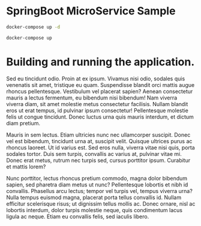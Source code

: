 # SpringBoot MicroService Sample

```bash
docker-compose up -d

docker-compose up
```

# Building and running the application.

Sed eu tincidunt odio. Proin at ex ipsum. Vivamus nisi odio, sodales quis venenatis sit amet, tristique eu quam. Suspendisse blandit orci mattis augue rhoncus pellentesque. Vestibulum vel placerat sapien? Aenean consectetur mauris a lectus fermentum, eu bibendum nisi bibendum! Nam viverra viverra diam, sit amet molestie metus consectetur facilisis. Nullam blandit eros ut erat tempus, id pulvinar ipsum consectetur! Pellentesque molestie felis ut congue tincidunt. Donec luctus urna quis mauris interdum, et dictum diam pretium.

Mauris in sem lectus. Etiam ultricies nunc nec ullamcorper suscipit. Donec vel est bibendum, tincidunt urna at, suscipit velit. Quisque ultrices purus ac rhoncus laoreet. Ut id varius est. Sed eros nulla, viverra vitae nisi quis, porta sodales tortor. Duis sem turpis, convallis ac varius at, pulvinar vitae mi. Donec erat metus, rutrum nec turpis sed, cursus porttitor ipsum. Curabitur et mattis lorem?

Nunc porttitor, lectus rhoncus pretium commodo, magna dolor bibendum sapien, sed pharetra diam metus ut nunc? Pellentesque lobortis et nibh id convallis. Phasellus arcu lectus; tempor vel turpis vel, tempus viverra urna? Nulla tempus euismod magna, placerat porta tellus convallis id. Nullam efficitur scelerisque risus; ut dignissim tellus mollis ac. Donec ornare, nisl ac lobortis interdum, dolor turpis molestie neque, quis condimentum lacus ligula ac neque. Etiam eu convallis felis, sed iaculis libero.
